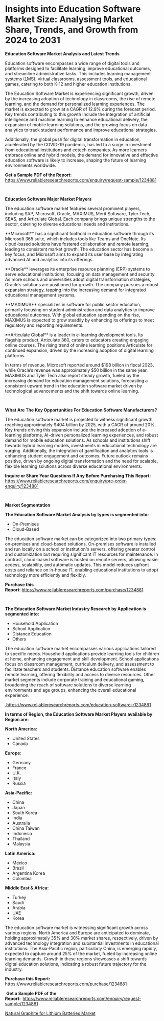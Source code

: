 <p><h1>Insights into Education Software Market Size: Analysing Market Share, Trends, and Growth from 2024 to 2031</h1></p><p><strong>Education Software Market Analysis and Latest Trends</strong></p>
<p><p>Education software encompasses a wide range of digital tools and platforms designed to facilitate learning, improve educational outcomes, and streamline administrative tasks. This includes learning management systems (LMS), virtual classrooms, assessment tools, and educational games, catering to both K-12 and higher education institutions.</p><p>The Education Software Market is experiencing significant growth, driven by the increasing adoption of technology in classrooms, the rise of remote learning, and the demand for personalized learning experiences. The market is expected to grow at a CAGR of 12.9% during the forecast period. Key trends contributing to this growth include the integration of artificial intelligence and machine learning to enhance educational delivery, the expansion of mobile learning solutions, and the growing focus on data analytics to track student performance and improve educational strategies.</p><p>Additionally, the global push for digital transformation in education, accelerated by the COVID-19 pandemic, has led to a surge in investment from educational institutions and edtech companies. As more learners embrace online and hybrid models, the demand for innovative and effective education software is likely to increase, shaping the future of learning environments worldwide.</p></p>
<p><strong>Get a Sample PDF of the Report:&nbsp;</strong> <a href="https://www.reliableresearchreports.com/enquiry/request-sample/1234881?utm_campaign=1581&utm_medium=2&utm_source=Github&utm_content=ia&utm_term=27122024&utm_id=education-software">https://www.reliableresearchreports.com/enquiry/request-sample/1234881</a></p>
<p>&nbsp;</p>
<p><strong>Education Software Major Market Players</strong></p>
<p><p>The education software market features several prominent players, including SAP, Microsoft, Oracle, MAXIMUS, Merit Software, Tyler Tech, SEAS, and Articulate Global. Each company brings unique strengths to the sector, catering to diverse educational needs and institutions.</p><p>**Microsoft** has a significant foothold in education software through its Microsoft 365 suite, which includes tools like Teams and OneNote. Its cloud-based solutions have fostered collaboration and remote learning, leading to consistent market growth. The education sector has become a key focus, and Microsoft aims to expand its user base by integrating advanced AI and analytics into its offerings.</p><p>**Oracle** leverages its enterprise resource planning (ERP) systems to serve educational institutions, focusing on data management and security. As more schools and universities adopt digital transformation strategies, Oracle’s solutions are positioned for growth. The company pursues a robust expansion strategy, tapping into the increasing demand for integrated educational management systems.</p><p>**MAXIMUS** specializes in software for public sector education, primarily focusing on student administration and data analytics to improve educational outcomes. With global education spending on the rise, MAXIMUS is expected to grow steadily by enhancing its offerings to meet regulatory and reporting requirements.</p><p>**Articulate Global** is a leader in e-learning development tools. Its flagship product, Articulate 360, caters to educators creating engaging online courses. The rising trend of online learning positions Articulate for continued expansion, driven by the increasing adoption of digital learning platforms.</p><p>In terms of revenue, Microsoft reported around $198 billion in fiscal 2023, while Oracle’s revenue was approximately $50 billion in the same year. MAXIMUS and Tyler Tech also report steady growth, fueled by the increasing demand for education management solutions, forecasting a consistent upward trend in the education software market driven by technological advancements and the shift towards online learning.</p></p>
<p>&nbsp;</p>
<p><strong>What Are The Key Opportunities For Education Software Manufacturers?</strong></p>
<p><p>The education software market is projected to witness significant growth, reaching approximately $404 billion by 2025, with a CAGR of around 20%. Key trends driving this expansion include the increased adoption of e-learning platforms, AI-driven personalized learning experiences, and robust demand for mobile education solutions. As schools and institutions shift towards hybrid learning models, investments in educational technology are surging. Additionally, the integration of gamification and analytics tools is enhancing student engagement and outcomes. Future outlook remains positive, driven by ongoing digital transformation and the need for scalable, flexible learning solutions across diverse educational environments.</p></p>
<p><strong>Inquire or Share Your Questions If Any Before Purchasing This Report:</strong> <a href="https://www.reliableresearchreports.com/enquiry/pre-order-enquiry/1234881?utm_campaign=1581&utm_medium=2&utm_source=Github&utm_content=ia&utm_term=27122024&utm_id=education-software">https://www.reliableresearchreports.com/enquiry/pre-order-enquiry/1234881</a></p>
<p>&nbsp;</p>
<p><strong>Market Segmentation</strong></p>
<p><strong>The Education Software Market Analysis by types is segmented into:</strong></p>
<p><ul><li>On-Premises</li><li>Cloud-Based</li></ul></p>
<p><p>The education software market can be categorized into two primary types: on-premises and cloud-based solutions. On-premises software is installed and run locally on a school or institution's servers, offering greater control and customization but requiring significant IT resources for maintenance. In contrast, cloud-based software is hosted on remote servers, allowing easier access, scalability, and automatic updates. This model reduces upfront costs and reliance on in-house IT, enabling educational institutions to adopt technology more efficiently and flexibly.</p></p>
<p><strong>Purchase this Report:&nbsp;</strong><a href="https://www.reliableresearchreports.com/purchase/1234881?utm_campaign=1581&utm_medium=2&utm_source=Github&utm_content=ia&utm_term=27122024&utm_id=education-software">https://www.reliableresearchreports.com/purchase/1234881</a></p>
<p>&nbsp;</p>
<p><strong>The Education Software Market Industry Research by Application is segmented into:</strong></p>
<p><ul><li>Household Application</li><li>School Application</li><li>Distance Education</li><li>Others</li></ul></p>
<p><p>The education software market encompasses various applications tailored to specific needs. Household applications provide learning tools for children at home, enhancing engagement and skill development. School applications focus on classroom management, curriculum delivery, and assessment to facilitate teachers and students. Distance education software enables remote learning, offering flexibility and access to diverse resources. Other market segments include corporate training and educational gaming, broadening the reach of software solutions to diverse learning environments and age groups, enhancing the overall educational experience.</p></p>
<p><a href="https://www.reliableresearchreports.com/education-software-r1234881?utm_campaign=1581&utm_medium=2&utm_source=Github&utm_content=ia&utm_term=27122024&utm_id=education-software">&nbsp;https://www.reliableresearchreports.com/education-software-r1234881</a></p>
<p><strong>In terms of Region, the Education Software Market Players available by Region are:</strong></p>
<p>
    <p> <strong> North America: </strong>
        <ul>
            <li>United States</li>
            <li>Canada</li>
        </ul>
        </p> 
    <p> <strong> Europe: </strong>
        <ul>
            <li>Germany</li>
            <li>France</li>
            <li>U.K.</li>
            <li>Italy</li>
            <li>Russia</li>
        </ul>
        </p> 
    <p> <strong> Asia-Pacific: </strong>
        <ul>
            <li>China</li>
            <li>Japan</li>
            <li>South Korea</li>
            <li>India</li>
            <li>Australia</li>
            <li>China Taiwan</li>
            <li>Indonesia</li>
            <li>Thailand</li>
            <li>Malaysia</li>
        </ul>
        </p> 
    <p> <strong> Latin America: </strong>
        <ul>
            <li>Mexico</li>
            <li>Brazil</li>
            <li>Argentina Korea</li>
            <li>Colombia</li>
        </ul>
        </p> 
    <p> <strong> Middle East & Africa: </strong>
        <ul>
            <li>Turkey</li>
            <li>Saudi</li>
            <li>Arabia</li>
            <li>UAE</li>
            <li>Korea</li>
        </ul>
    </p>
    </p>
<p><p>The education software market is witnessing significant growth across various regions. North America and Europe are anticipated to dominate, holding approximately 35% and 30% market shares, respectively, driven by advanced technology integration and substantial investments in educational institutions. The Asia-Pacific region, particularly China, is emerging rapidly, expected to capture around 25% of the market, fueled by increasing online learning demands. Growth in these regions showcases a shift towards digital education solutions, indicating a robust future trajectory for the industry.</p></p>
<p><strong>Purchase this Report: </strong><a href="https://www.reliableresearchreports.com/purchase/1234881?utm_campaign=1581&utm_medium=2&utm_source=Github&utm_content=ia&utm_term=27122024&utm_id=education-software">https://www.reliableresearchreports.com/purchase/1234881</a></p>
<p>&nbsp;<strong>Get a Sample PDF of the Report:&nbsp;&nbsp;</strong><a href="https://www.reliableresearchreports.com/enquiry/request-sample/1234881?utm_campaign=1581&utm_medium=2&utm_source=Github&utm_content=ia&utm_term=27122024&utm_id=education-software">https://www.reliableresearchreports.com/enquiry/request-sample/1234881</a></p>
<p><strong></strong></p>
<p><p><a href="https://github.com/mookiesville/Market-Research-Report-List-1/blob/main/natural-graphite-for-lithium-batteries-market.md?utm_campaign=1581&utm_medium=2&utm_source=Github&utm_content=ia&utm_term=27122024&utm_id=education-software">Natural Graphite for Lithium Batteries Market</a></p></p>